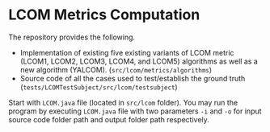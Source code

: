 # LCOM Metrics Computation
The repository provides the following.
- Implementation of existing five existing variants of LCOM metric (LCOM1, LCOM2, LCOM3, LCOM4, and LCOM5) algorithms as well as a new algorithm (YALCOM). (```src/lcom/metrics/algorithms```)
- Source code of all the cases used to test/establish the ground truth (```tests/LCOMTestSubject/src/lcom/testsubject```)

Start with ```LCOM.java``` file (located in ```src/lcom``` folder). You may run the program by executing ```LCOM.java``` file with two parameters ```-i``` and ```-o``` for input source code folder path and output folder path respectively.
